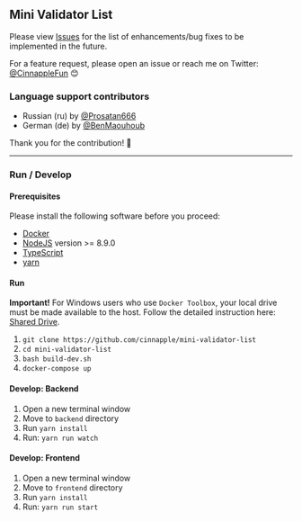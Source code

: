 ## Mini Validator List

Please view [Issues](https://github.com/cinnapple/mini-validator-list/issues) for the list of enhancements/bug fixes to be implemented in the future.

For a feature request, please open an issue or reach me on Twitter: [@CinnappleFun](https://twitter.com/CinnappleFun) 😊

### Language support contributors

- Russian (ru) by [@Prosatan666](https://twitter.com/Prosatan666)
- German (de) by [@BenMaouhoub](https://twitter.com/BenMaouhoub)

Thank you for the contribution! 🎉

---

### Run / Develop

#### Prerequisites
Please install the following software before you proceed:
- [Docker](https://www.docker.com/get-started)
- [NodeJS](https://nodejs.org/en/) version >= 8.9.0
- [TypeScript](https://www.typescriptlang.org/)
- [yarn](https://yarnpkg.com/lang/en/)

#### Run

**Important!** 
For Windows users who use `Docker Toolbox`, your local drive must be made available to the host. Follow the detailed instruction here: [Shared Drive](https://gerardnico.com/vm/docker/installation_windows_7?404id=docker%3Ainstallation_windows_7&404type=bestPageName#shared_drive).

1. `git clone https://github.com/cinnapple/mini-validator-list`
2. `cd mini-validator-list` 
3.  `bash build-dev.sh` 
4.  `docker-compose up` 

#### Develop: Backend

1. Open a new terminal window
2. Move to `backend` directory
5. Run `yarn install`
3. Run: `yarn run watch`

#### Develop: Frontend
1. Open a new terminal window
2. Move to `frontend` directory
5. Run `yarn install`
3. Run: `yarn run start`
